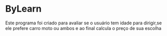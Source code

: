 # ByLearn

Este programa foi criado para avaliar se o usuário tem idade para dirigir,se ele prefere carro moto ou ambos e ao final calcula o preço de sua escolha

